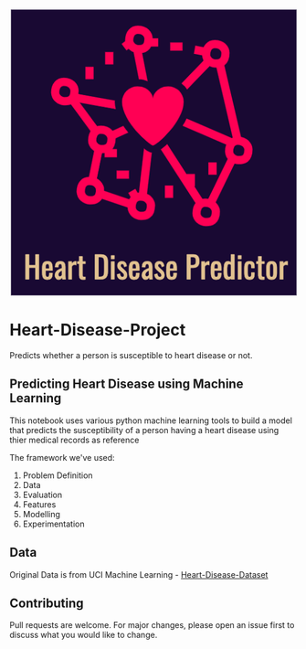 

![Heart Disease Predictor](https://raw.githubusercontent.com/pavanskipo/Heart-Disease-Project/master/logo.png)

# Heart-Disease-Project

Predicts whether a person is susceptible to heart disease or not.

## Predicting Heart Disease using Machine Learning

This notebook uses various python machine learning tools to build a model that predicts the susceptibility of a person
having a heart disease using thier medical records as reference

The framework we've used:
1. Problem Definition
2. Data
3. Evaluation
4. Features
5. Modelling
6. Experimentation

## Data

Original Data is from UCI Machine Learning - [Heart-Disease-Dataset]('https://archive.ics.uci.edu/ml/datasets/Heart+Disease')

## Contributing
Pull requests are welcome. For major changes, please open an issue first to discuss what you would like to change.


